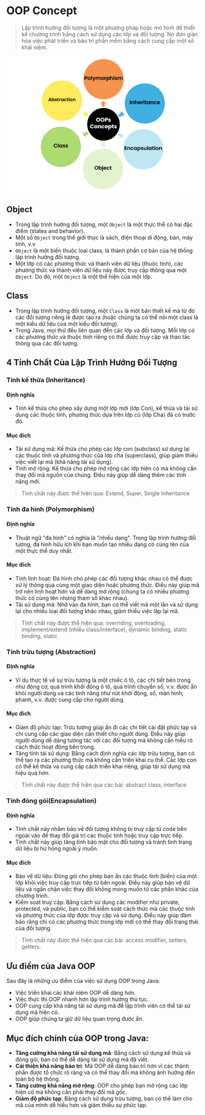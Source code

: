 # OOP Concept

> Lập trình hướng đối tượng là một phương pháp hoặc mô hình để thiết kế chương trình bằng cách sử dụng các lớp và đối tượng. Nó đơn giản hóa việc phát triển và bảo trì phần mềm bằng cách cung cấp một số khái niệm.

![alt text](image.png)

## Object

- Trong lập trình hướng đối tượng, một `Object` là một thực thể có hai đặc điểm (states and behavior). 
- Một số `Object` trong thế giới thực là sách, điện thoại di động, bàn, máy tính, v.v.
- `Object` là một biến thuộc loại class, là thành phần cơ bản của hệ thống lập trình hướng đối tượng. 
- Một lớp có các phương thức và thành viên dữ liệu (thuộc tính), các phương thức và thành viên dữ liệu này được truy cập thông qua một `Object`. Do đó, một `Object` là một thể hiện của một lớp.

## Class

- Trong lập trình hướng đối tượng, một `Class` là một bản thiết kế mà từ đó các đối tượng riêng lẻ được tạo ra (hoặc chúng ta có thể nói một class là một kiểu dữ liệu của một kiểu đối tượng).
- Trong Java, mọi thứ đều liên quan đến các lớp và đối tượng. Mỗi lớp có các phương thức và thuộc tính riêng có thể được truy cập và thao tác thông qua các đối tượng.

## 4 Tính Chất Của Lập Trình Hướng Đối Tượng

### Tính kế thừa (Inheritance)

#### Định nghĩa
- Tính kế thừa cho phép xây dựng một lớp mới (lớp Con), kế thừa và tái sử dụng các thuộc tính, phương thức dựa trên lớp cũ (lớp Cha) đã có trước đó.

#### Mục đích
- Tái sử dụng mã: Kế thừa cho phép các lớp con (subclass) sử dụng lại các thuộc tính và phương thức của lớp cha (superclass), giúp giảm thiểu việc viết lại mã (khả năng tái sử dụng).
- Tính mở rộng: Kế thừa cho phép mở rộng các lớp hiện có mà không cần thay đổi mã nguồn của chúng. Điều này giúp dễ dàng thêm các tính năng mới.
  
> Tính chất này được thể hiện qua: Extend, Super, Single Inheritance
 
### Tính đa hình (Polymorphism)

#### Định nghĩa
- Thuật ngữ "đa hình" có nghĩa là "nhiều dạng". Trong lập trình hướng đối tượng, đa hình hữu ích khi bạn muốn tạo nhiều dạng có cùng tên của một thực thể duy nhất.

#### Mục đích
- Tính linh hoạt: Đa hình cho phép các đối tượng khác nhau có thể được xử lý thông qua cùng một giao diện hoặc phương thức. Điều này giúp mã trở nên linh hoạt hơn và dễ dàng mở rộng (chúng ta có nhiều phương thức có cùng tên nhưng tham số khác nhau).
- Tái sử dụng mã: Nhờ vào đa hình, bạn có thể viết mã một lần và sử dụng lại cho nhiều loại đối tượng khác nhau, giảm thiểu việc lặp lại mã.

> Tính chất này được thể hiện qua: overriding, overloading, implement/extend (nhiều class/interface), dynamic binding, static binding, static

### Tính trừu tượng (Abstraction)

#### Định nghĩa
- Ví dụ thực tế về sự trừu tượng là một chiếc ô tô, các chi tiết bên trong như động cơ, quá trình khởi động ô tô, quá trình chuyển số, v.v. được ẩn khỏi người dùng và các tính năng như nút khởi động, số, màn hình, phanh, v.v. được cung cấp cho người dùng. 

#### Mục đích
- Giảm độ phức tạp: Trừu tượng giúp ẩn đi các chi tiết cài đặt phức tạp và chỉ cung cấp các giao diện cần thiết cho người dùng. Điều này giúp người dùng dễ dàng tương tác với các đối tượng mà không cần hiểu rõ cách thức hoạt động bên trong.
- Tăng tính tái sử dụng: Bằng cách định nghĩa các lớp trừu tượng, bạn có thể tạo ra các phương thức mà không cần triển khai cụ thể. Các lớp con có thể kế thừa và cung cấp cách triển khai riêng, giúp tái sử dụng mã hiệu quả hơn.

> Tính chất này được thể hiện qua các bài: abstract class, interface

### Tính đóng gói(Encapsulation)

#### Định nghĩa
- Tính chất này nhằm bảo về đối tượng không bị truy cập từ code bên ngoài vào để thay đổi giá trị các thuộc tính hoặc truy cập trực tiếp.
- Tính chất này giúp tăng tính bảo mật cho đối tượng và tránh tình trạng dữ liệu bị hư hỏng ngoài ý muốn.

#### Mục đích
- Bảo vệ dữ liệu: Đóng gói cho phép bạn ẩn các thuộc tính (biến) của một lớp khỏi việc truy cập trực tiếp từ bên ngoài. Điều này giúp bảo vệ dữ liệu và ngăn chặn việc thay đổi không mong muốn từ các phần khác của chương trình.
- Kiểm soát truy cập: Bằng cách sử dụng các modifier như private, protected, và public, bạn có thể kiểm soát cách thức mà các thuộc tính và phương thức của lớp được truy cập và sử dụng. Điều này giúp đảm bảo rằng chỉ có các phương thức trong lớp mới có thể thay đổi trạng thái của đối tượng.

> Tính chất này được thể hiện qua các bài: access modifier, setters, getters.


## Ưu điểm của Java OOP 
Sau đây là những ưu điểm của việc sử dụng OOP trong Java: 
- Việc triển khai các khái niệm OOP dễ dàng hơn. 
- Việc thực thi OOP nhanh hơn lập trình hướng thủ tục. 
- OOP cung cấp khả năng tái sử dụng mã để lập trình viên có thể tái sử dụng mã hiện có. 
- OOP giúp chúng ta giữ dữ liệu quan trọng được ẩn.

## Mục đích chính của OOP trong Java:
- **Tăng cường khả năng tái sử dụng mã**: Bằng cách sử dụng kế thừa và đóng gói, bạn có thể dễ dàng tái sử dụng mã đã viết.
- **Cải thiện khả năng bảo trì**: Mã OOP dễ dàng bảo trì hơn vì các thành phần được tổ chức rõ ràng và có thể thay đổi mà không ảnh hưởng đến toàn bộ hệ thống.
- **Tăng cường khả năng mở rộng**: OOP cho phép bạn mở rộng các lớp hiện có mà không cần phải thay đổi mã gốc.
- **Giảm độ phức tạp**: Bằng cách sử dụng trừu tượng, bạn có thể làm cho mã của mình dễ hiểu hơn và giảm thiểu sự phức tạp.